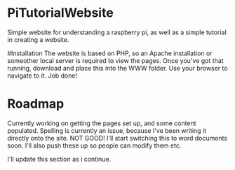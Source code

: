 # PiTutorialWebsite
Simple website for understanding a raspberry pi, as well as a simple tutorial in creating a website.

#Installation
The website is based on PHP, so an Apache installation or someother local server is required to view the pages.
Once you've got that running, download and place this into the WWW folder. Use your browser to navigate to it.
Job done!

# Roadmap
Currently working on getting the pages set up, and some content populated. Spelling is currently an issue, because I've been writing it directly onto the site. NOT GOOD! I'll start switching this to word documents soon. I'll also push these up so people can modify them etc. 

I'll update this section as i continue.
